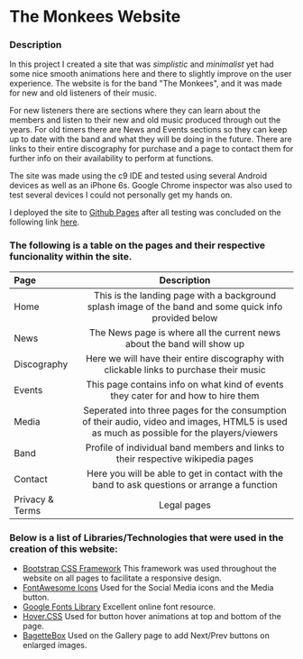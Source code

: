 # The Monkees Website

### Description

In this project I created a site that was *simplistic* and *minimalist* yet had some nice smooth animations here and there to slightly improve on the user experience.
The website is for the band "The Monkees", and it was made for new and old listeners of their music.

For new listeners there are sections where they can learn about the members and listen to their new and old music produced through out the years.
For old timers there are News and Events sections so they can keep up to date with the band and what they will be doing in the future.
There are links to their entire discography for purchase and a page to contact them for further info on their availability to perform at functions.

The site was made using the c9 IDE and tested using several Android devices as well as an iPhone 6s. Google Chrome inspector was also used to test several devices I could not personally get my hands on.

I deployed the site to [Github Pages](https://pages.github.com/) after all testing was concluded on the following link [here](https://shaunza.github.io/monkees-website/index.html).


### The following is a table on the pages and their respective funcionality within the site.

| Page | Description |
| :--- | :---: |
| Home | This is the landing page with a background splash image of the band and some quick info provided below |
| News | The News page is where all the current news about the band will show up |
| Discography | Here we will have their entire discography with clickable links to purchase their music |
|Events | This page contains info on what kind of events they cater for and how to hire them |
|Media | Seperated into three pages for the consumption of their audio, video and images, HTML5 is used as much as possible for the players/viewers |
|Band | Profile of individual band members and links to their respective wikipedia pages |
|Contact | Here you will be able to get in contact with the band to ask questions or arrange a function |
| Privacy & Terms | Legal pages |


### Below is a list of Libraries/Technologies that were used in the creation of this website:

* [Bootstrap CSS Framework](https://getbootstrap.com/)
This framework was used throughout the website on all pages to facilitate a responsive design.
* [FontAwesome Icons](https://fontawesome.com/)
Used for the Social Media icons and the Media button.
* [Google Fonts Library](https://fonts.google.com/)
Excellent online font resource.
* [Hover.CSS](http://ianlunn.github.io/Hover/)
Used for button hover animations at top and bottom of the page.
* [BagetteBox](https://feimosi.github.io/baguetteBox.js/)
Used on the Gallery page to add Next/Prev buttons on enlarged images.